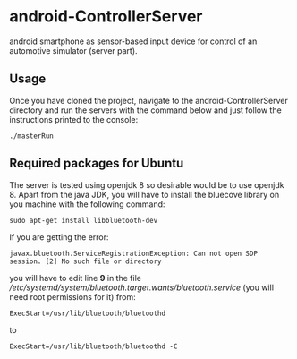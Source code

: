 # android-ControllerServer
android smartphone as sensor-based input device for control of an automotive simulator (server part).

## Usage
Once you have cloned the project, navigate to the android-ControllerServer directory and run the servers with the command below and just follow the instructions printed to the console:

```
./masterRun 
```

## Required packages for Ubuntu

The server is tested using openjdk 8 so desirable would be to use openjdk 8. Apart from the java JDK, you will have to install the bluecove library on you machine with the following command:

```
sudo apt-get install libbluetooth-dev 
````


If you are getting the error:
```
javax.bluetooth.ServiceRegistrationException: Can not open SDP session. [2] No such file or directory
```
you will have to edit line **9** in the file */etc/systemd/system/bluetooth.target.wants/bluetooth.service* (you will need root permissions for it) from:
```
ExecStart=/usr/lib/bluetooth/bluetoothd
```
to
```
ExecStart=/usr/lib/bluetooth/bluetoothd -C
```
